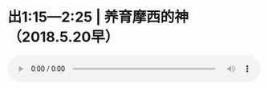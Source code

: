 # 出1:15—2:25 | 养育摩西的神（2018.5.20早）

<audio style="width: 100%;" preload="false" controls controlslist="nodownload"><source src="//cdn.wechat.edu.pl/audio/mp3/old/24995.mp3" type="audio/mpeg">Your browser does not support the audio element.</audio>


